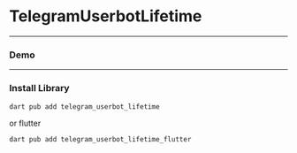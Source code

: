 # TelegramUserbotLifetime


---

### Demo

---

### Install Library

```bash
dart pub add telegram_userbot_lifetime
```

or flutter

```bash
dart pub add telegram_userbot_lifetime_flutter
```
